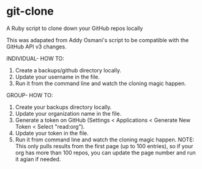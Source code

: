 git-clone
=========

A Ruby script to clone down your GitHub repos locally

This was adapated from Addy Osmani's script to be compatible with the GitHub API v3 changes.

INDIVIDUAL- HOW TO:

1. Create a backups/github directory locally.
2. Update your username in the file.
3. Run it from the command line and watch the cloning magic happen.

GROUP- HOW TO:

1. Create your backups directory locally.
2. Update your organization name in the file.
3. Generate a token on GitHub (Settings < Applications < Generate New Token < Select "read:org").
4. Update your token in the file.
5. Run it from command line and watch the cloning magic happen.
NOTE: This only pulls results from the first page (up to 100 entries), so if your org has more than 100 repos, you can update the page number and run it agian if needed.
